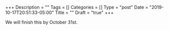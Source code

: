 +++
Description = ""
Tags = []
Categories = []
Type = "post"
Date = "2019-10-17T20:51:33-05:00"
Title = ""
Draft = "true"
+++

We will finish this by October 31st.
